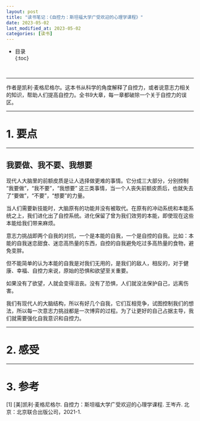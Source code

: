 ```yaml
---
layout: post
title: "读书笔记：《自控力：斯坦福大学广受欢迎的心理学课程》"
date: 2023-05-02
last_modified_at: 2023-05-02
categories: [读书]
---
```


* 目录  
{:toc}
<br/>

---

作者是凯利·麦格尼格尔。这本书从科学的角度解释了自控力，或者说意志力相关的知识，帮助人们提高自控力。全书9大章，每一章都破除一个关于自控力的误区。   

---

# 1. 要点

---

## 我要做、我不要、我想要

现代人大脑里的前额皮质是让人选择做更难的事情。它分成三大部分，分别控制 “我要做”，“我不要”，“我想要” 这三类事情，当一个人丧失前额皮质后，也就失去了“要做”，“不要”，“想要”的力量。  

当人们需要新技能时，大脑原有的功能并没有被取代。在原有的冲动系统和本能系统之上，我们进化出了自控系统。进化保留了曾为我们效劳的本能，即使现在这些本能给我们带来麻烦。   

意志力挑战即两个自我的对抗，一个是本能的自我，一个是自控的自我。比如：本能的自我迷恋甜食、迷恋高热量的东西，自控的自我避免吃过多高热量的食物，避免变胖。   

但不能简单的认为本能的自我是对我们无用的，是我们的敌人，相反的，对于健康、幸福、自控力来说，原始的恐惧和欲望至关重要。  

如果没有了欲望，人就会变得沮丧。没有了恐惧，人们就没法保护自己，远离伤害。  

我们有现代人的大脑结构，所以有好几个自我，它们互相竞争，试图控制我们的想法，所以每一次意志力挑战都是一次博弈的过程。为了让更好的自己占据主导，我们就需要强化自我意识和自控力。   


---

# 2. 感受


---

# 3. 参考

[1] [美]凯利·麦格尼格尔. 自控力：斯坦福大学广受欢迎的心理学课程. 王岑卉. 北京：北京联合出版公司，2021-1.   